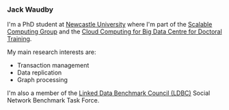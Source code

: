 ### Jack Waudby

I'm a PhD student at [Newcastle University](https://www.ncl.ac.uk) where I'm part of the [Scalable Computing Group](https://www.ncl.ac.uk/computing/research/groups/scalable/#about) and the [Cloud Computing for Big Data Centre for Doctoral Training](https://www.ncl.ac.uk/bigdata/). 

My main research interests are:
+ Transaction management 
+ Data replication
+ Graph processing

I'm also a member of the [Linked Data Benchmark Council (LDBC)](http://ldbcouncil.org/) Social Network Benchmark Task Force.






